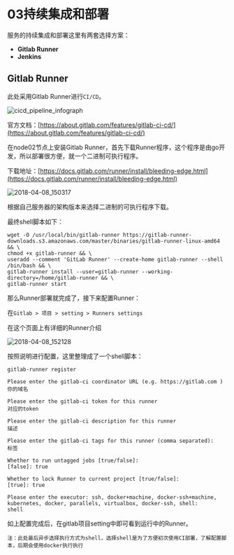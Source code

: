 03持续集成和部署
===

服务的持续集成和部署这里有两套选择方案：
* **Gitlab Runner**
* **Jenkins**

## Gitlab Runner
此处采用Gitlab Runner进行`CI/CD`。

![cicd_pipeline_infograph]($res/cicd_pipeline_infograph.png)

官方文档：[https://about.gitlab.com/features/gitlab-ci-cd/](https://about.gitlab.com/features/gitlab-ci-cd/)

在node02节点上安装Gitlab Runner，首先下载Runner程序，这个程序是由go开发，所以部署很方便，就一个二进制可执行程序。

下载地址：[https://docs.gitlab.com/runner/install/bleeding-edge.html](https://docs.gitlab.com/runner/install/bleeding-edge.html)

![2018-04-08_150317]($res/2018-04-08_150317.png)

根据自己服务器的架构版本来选择二进制的可执行程序下载。

最终shell脚本如下：

```shell
wget -O /usr/local/bin/gitlab-runner https://gitlab-runner-downloads.s3.amazonaws.com/master/binaries/gitlab-runner-linux-amd64 && \
chmod +x gitlab-runner && \
useradd --comment 'GitLab Runner' --create-home gitlab-runner --shell /bin/bash && \
gitlab-runner install --user=gitlab-runner --working-directory=/home/gitlab-runner && \
gitlab-runner start
```
那么Runner部署就完成了，接下来配置Runner：

在`Gitlab > 项目 > setting > Runners settings`

在这个页面上有详细的Runner介绍

![2018-04-08_152128]($res/2018-04-08_152128.png)

按照说明进行配置，这里整理成了一个shell脚本：

```shell
gitlab-runner register

Please enter the gitlab-ci coordinator URL (e.g. https://gitlab.com )
你的域名

Please enter the gitlab-ci token for this runner
对应的token

Please enter the gitlab-ci description for this runner
描述

Please enter the gitlab-ci tags for this runner (comma separated):
标签

Whether to run untagged jobs [true/false]:
[false]: true

Whether to lock Runner to current project [true/false]:
[true]: true

Please enter the executor: ssh, docker+machine, docker-ssh+machine, kubernetes, docker, parallels, virtualbox, docker-ssh, shell:
shell
```
如上配置完成后，在gitlab项目setting中即可看到运行中的Runner。

	注：此处最后异步选择执行方式为shell，选择shell是为了方便初次使用CI部署，了解配置脚本，后期会使用docker执行执行
